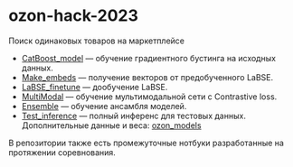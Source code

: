 # ozon-hack-2023
Поиск одинаковых товаров на маркетплейсе

* [CatBoost_model](golden_boost.ipynb) — обучение градиентного бустинга на исходных данных.
* [Make_embeds](make_embeds.py) — получение векторов от предобученного LaBSE.
* [LaBSE_finetune](LaBSE.ipynb) — дообучение LaBSE.
* [MultiModal](MultiModal+LaBSE+norm.ipynb) — обучение мультимодальной сети с Contrastive loss.
* [Ensemble](ensemble.ipynb) — обучение ансамбля моделей.
* [Test_inference](inference.ipynb) — полный инференс для тестовых данных. Дополнительные данные и веса: [ozon_models](https://drive.google.com/drive/folders/1P0UPs-qN1H0OZXaKU5e4I4AtrNZqbbEO?usp=sharing)

В репозитории также есть промежуточные нотбуки разработанные на протяжении соревнования.
